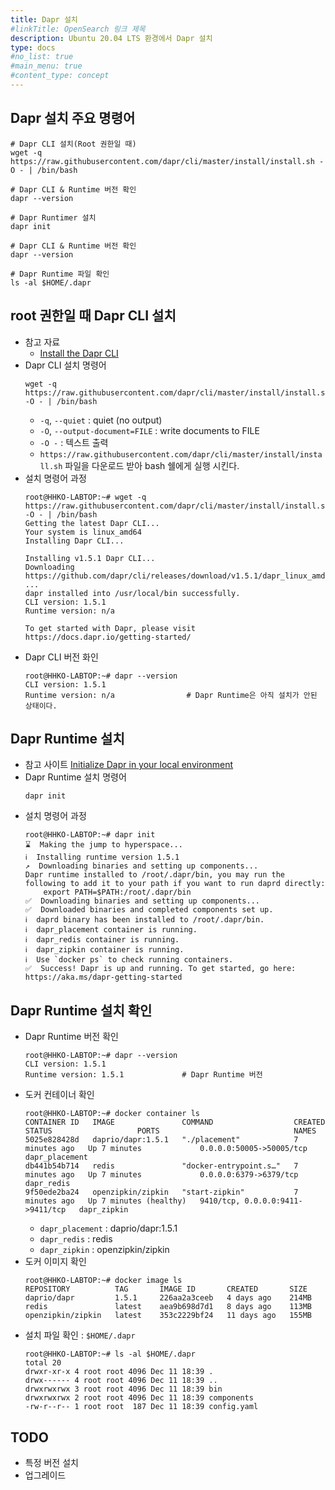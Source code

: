 ```yaml
---
title: Dapr 설치
#linkTitle: OpenSearch 링크 제목
description: Ubuntu 20.04 LTS 환경에서 Dapr 설치
type: docs
#no_list: true
#main_menu: true
#content_type: concept
---
```


## Dapr 설치 주요 명령어
```shell
# Dapr CLI 설치(Root 권한일 때)
wget -q https://raw.githubusercontent.com/dapr/cli/master/install/install.sh -O - | /bin/bash

# Dapr CLI & Runtime 버전 확인
dapr --version

# Dapr Runtimer 설치
dapr init

# Dapr CLI & Runtime 버전 확인
dapr --version

# Dapr Runtime 파일 확인
ls -al $HOME/.dapr
```

## root 권한일 때 Dapr CLI 설치
- 참고 자료
  - [Install the Dapr CLI](https://docs.dapr.io/getting-started/install-dapr-cli/)
- Dapr CLI 설치 명령어
  ```shell
  wget -q https://raw.githubusercontent.com/dapr/cli/master/install/install.sh -O - | /bin/bash
  ```
  - `-q`, `--quiet` : quiet (no output)
  - `-O`, `--output-document=FILE` : write documents to FILE
  - `-O -` : 텍스트 출력
  - `https://raw.githubusercontent.com/dapr/cli/master/install/install.sh` 파일을 다운로드 받아 bash 쉘에게 실행 시킨다.
- 설치 명령어 과정
  ```shell
  root@HHKO-LABTOP:~# wget -q https://raw.githubusercontent.com/dapr/cli/master/install/install.sh -O - | /bin/bash
  Getting the latest Dapr CLI...
  Your system is linux_amd64
  Installing Dapr CLI...
  
  Installing v1.5.1 Dapr CLI...
  Downloading https://github.com/dapr/cli/releases/download/v1.5.1/dapr_linux_amd64.tar.gz ...
  dapr installed into /usr/local/bin successfully.
  CLI version: 1.5.1
  Runtime version: n/a
  
  To get started with Dapr, please visit https://docs.dapr.io/getting-started/
  ```
- Dapr CLI 버전 화인
  ```shell
  root@HHKO-LABTOP:~# dapr --version
  CLI version: 1.5.1
  Runtime version: n/a                # Dapr Runtime은 아직 설치가 안된 상태이다.
  ```

## Dapr Runtime 설치
- 참고 사이트
  [Initialize Dapr in your local environment](https://docs.dapr.io/getting-started/install-dapr-selfhost/)
- Dapr Runtime 설치 명령어
  ```shell
  dapr init
  ```
- 설치 명령어 과정
  ```shell
  root@HHKO-LABTOP:~# dapr init
  ⌛  Making the jump to hyperspace...
  ℹ️  Installing runtime version 1.5.1
  ↗  Downloading binaries and setting up components...
  Dapr runtime installed to /root/.dapr/bin, you may run the following to add it to your path if you want to run daprd directly:
      export PATH=$PATH:/root/.dapr/bin
  ✅  Downloading binaries and setting up components...
  ✅  Downloaded binaries and completed components set up.
  ℹ️  daprd binary has been installed to /root/.dapr/bin.
  ℹ️  dapr_placement container is running.
  ℹ️  dapr_redis container is running.
  ℹ️  dapr_zipkin container is running.
  ℹ️  Use `docker ps` to check running containers.
  ✅  Success! Dapr is up and running. To get started, go here: https://aka.ms/dapr-getting-started
  ```

## Dapr Runtime 설치 확인
- Dapr Runtime 버전 확인
  ```shell
  root@HHKO-LABTOP:~# dapr --version
  CLI version: 1.5.1
  Runtime version: 1.5.1             # Dapr Runtime 버전
  ```
- 도커 컨테이너 확인
  ```shell
  root@HHKO-LABTOP:~# docker container ls
  CONTAINER ID   IMAGE               COMMAND                  CREATED         STATUS                   PORTS                              NAMES
  5025e828428d   daprio/dapr:1.5.1   "./placement"            7 minutes ago   Up 7 minutes             0.0.0.0:50005->50005/tcp           dapr_placement
  db441b54b714   redis               "docker-entrypoint.s…"   7 minutes ago   Up 7 minutes             0.0.0.0:6379->6379/tcp             dapr_redis
  9f50ede2ba24   openzipkin/zipkin   "start-zipkin"           7 minutes ago   Up 7 minutes (healthy)   9410/tcp, 0.0.0.0:9411->9411/tcp   dapr_zipkin
  ```
  - `dapr_placement` : daprio/dapr:1.5.1
  - `dapr_redis` : redis
  - `dapr_zipkin` : openzipkin/zipkin
- 도커 이미지 확인
  ```shell
  root@HHKO-LABTOP:~# docker image ls
  REPOSITORY          TAG       IMAGE ID       CREATED       SIZE
  daprio/dapr         1.5.1     226aa2a3ceeb   4 days ago    214MB
  redis               latest    aea9b698d7d1   8 days ago    113MB
  openzipkin/zipkin   latest    353c2229bf24   11 days ago   155MB
  ```
- 설치 파일 확인 : `$HOME/.dapr`
  ```shell
  root@HHKO-LABTOP:~# ls -al $HOME/.dapr
  total 20
  drwxr-xr-x 4 root root 4096 Dec 11 18:39 .
  drwx------ 4 root root 4096 Dec 11 18:39 ..
  drwxrwxrwx 3 root root 4096 Dec 11 18:39 bin
  drwxrwxrwx 2 root root 4096 Dec 11 18:39 components
  -rw-r--r-- 1 root root  187 Dec 11 18:39 config.yaml
  ```

## TODO
- 특정 버전 설치
- 업그레이드
